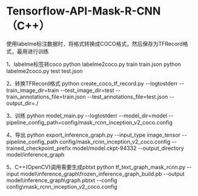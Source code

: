 # Tensorflow-API-Mask-R-CNN（C++）
使用labelme标注数据时，将格式转换成COCO格式，然后保存为TFRecord格式，最用进行训练

1、labelme标签转coco
python labelme2coco.py train train.json
python labelme2coco.py test test.json

2、转换TFRecord格式
python create_coco_tf_record.py --logtostderr --train_image_dir=train --test_image_dir=test --train_annotations_file=train.json --test_annotations_file=test.json --output_dir=./

3、训练
python model_main.py --logtostderr --model_dir=model --pipeline_config_path=config/mask_rcnn_inception_v2_coco.config

4、导出
python export_inference_graph.py --input_type image_tensor --pipeline_config_path config/mask_rcnn_inception_v2_coco.config --trained_checkpoint_prefix model/model.ckpt-94332 --output_directory model/inference_graph

5、C++(OpenCV)调用需要生成pbtxt
python tf_text_graph_mask_rcnn.py --input model\inference_graph\frozen_inference_graph_build.pb --output model\inference_graph\graph.pbtxt --config config\mask_rcnn_inception_v2_coco.config
